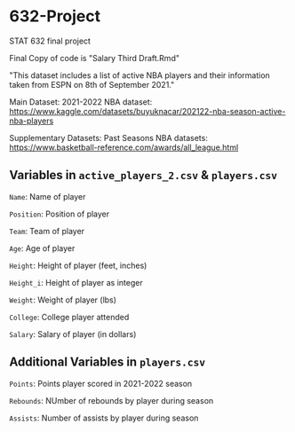 # 632-Project
STAT 632 final project

Final Copy of code is "Salary Third Draft.Rmd"

"This dataset includes a list of active NBA players and their information taken from ESPN on 8th of September 2021."

Main Dataset: 2021-2022 NBA dataset: https://www.kaggle.com/datasets/buyuknacar/202122-nba-season-active-nba-players

Supplementary Datasets: Past Seasons NBA datasets: https://www.basketball-reference.com/awards/all_league.html

## Variables in `active_players_2.csv` & `players.csv`

`Name`: Name of player

`Position`: Position of player

`Team`: Team of player

`Age`: Age of player

`Height`: Height of player (feet, inches)

`Height_i`: Height of player as integer

`Weight`: Weight of player (lbs)

`College`: College player attended

`Salary`: Salary of player (in dollars)

## Additional Variables in `players.csv`

`Points`: Points player scored in 2021-2022 season

`Rebounds`: NUmber of rebounds by player during season

`Assists`: Number of assists by player during season
